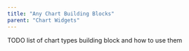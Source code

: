 ```yaml
---
title: "Any Chart Building Blocks"
parent: "Chart Widgets"
---
```


TODO list of chart types building block and how to use them


